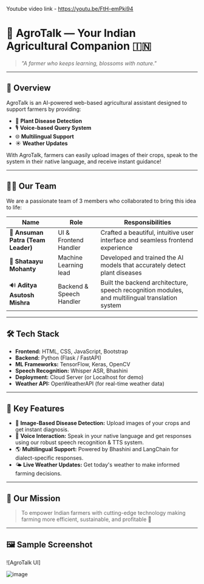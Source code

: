Youtube video link - https://youtu.be/FtH-emPki94

# 🌾 AgroTalk — Your Indian Agricultural Companion 🇮🇳

> *"A farmer who keeps learning, blossoms with nature."*

---

## 📝 Overview

AgroTalk is an AI-powered web-based agricultural assistant designed to support farmers by providing:

- 🌱 **Plant Disease Detection**
- 🎙 **Voice-based Query System**
- 🌐 **Multilingual Support**
- ☀ **Weather Updates**

With AgroTalk, farmers can easily upload images of their crops, speak to the system in their native language, and receive instant guidance!

---

## 🧑‍💻 Our Team

We are a passionate team of 3 members who collaborated to bring this idea to life:

| Name | Role | Responsibilities |
| ---- | ---- | ------------------ |
| 🎯 **Ansuman Patra (Team Leader)** | UI & Frontend Handler | Crafted a beautiful, intuitive user interface and seamless frontend experience |
| 🤖 **Shataayu Mohanty** | Machine Learning lead | Developed and trained the AI models that accurately detect plant diseases |
| 🔊 **Aditya Asutosh Mishra** | Backend & Speech Handler | Built the backend architecture, speech recognition modules, and multilingual translation system |

---

## 🛠 Tech Stack

- **Frontend:** HTML, CSS, JavaScript, Bootstrap
- **Backend:** Python (Flask / FastAPI)
- **ML Frameworks:** TensorFlow, Keras, OpenCV
- **Speech Recognition:** Whisper ASR, Bhashini
- **Deployment:** Cloud Server (or Localhost for demo)
- **Weather API:** OpenWeatherAPI (for real-time weather data)

---

## 🎯 Key Features

- 🌿 **Image-Based Disease Detection:** Upload images of your crops and get instant diagnosis.
- 🎤 **Voice Interaction:** Speak in your native language and get responses using our robust speech recognition & TTS system.
- 🌎 **Multilingual Support:** Powered by Bhashini and LangChain for dialect-specific responses.
- 🌤 **Live Weather Updates:** Get today's weather to make informed farming decisions.


---

## 🎯 Our Mission

> To empower Indian farmers with cutting-edge technology making farming more efficient, sustainable, and profitable 🌾

---

## 🖼 Sample Screenshot

![AgroTalk UI]


![image](https://github.com/user-attachments/assets/77316975-e9d8-43f7-85f2-952554bb5e7f)

